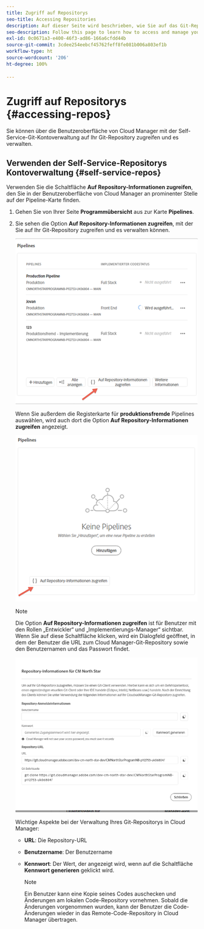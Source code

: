 ```yaml
---
title: Zugriff auf Repositorys
seo-title: Accessing Repositories
description: Auf dieser Seite wird beschrieben, wie Sie auf das Git-Repository zugreifen und es verwalten können.
seo-description: Follow this page to learn how to access and manage your Git repository.
exl-id: 0c0671a3-e400-46f3-ad86-166a6cfdd44b
source-git-commit: 3cdee254eebcf45762feff8fe081b006a803ef1b
workflow-type: ht
source-wordcount: '206'
ht-degree: 100%

---
```


# Zugriff auf Repositorys {#accessing-repos}

Sie können über die Benutzeroberfläche von Cloud Manager mit der Self-Service-Git-Kontoverwaltung auf Ihr Git-Repository zugreifen und es verwalten.

## Verwenden der Self-Service-Repositorys Kontoverwaltung {#self-service-repos}

Verwenden Sie die Schaltfläche **Auf Repository-Informationen zugreifen**, den Sie in der Benutzeroberfläche von Cloud Manager an prominenter Stelle auf der Pipeline-Karte finden.

1. Gehen Sie von Ihrer Seite **Programmübersicht** aus zur Karte **Pipelines**.

1. Sie sehen die Option **Auf Repository-Informationen zugreifen**, mit der Sie auf Ihr Git-Repository zugreifen und es verwalten können.

   ![](/help/implementing/cloud-manager/assets/repos/access-repo1.png)

   Wenn Sie außerdem die Registerkarte für **produktionsfremde** Pipelines auswählen, wird auch dort die Option **Auf Repository-Informationen zugreifen** angezeigt.

   ![](/help/implementing/cloud-manager/assets/repos/access-repo-nonprod.png)

   >[!NOTE]
   >Die Option **Auf Repository-Informationen zugreifen** ist für Benutzer mit den Rollen „Entwickler“ und „Implementierungs-Manager“ sichtbar. Wenn Sie auf diese Schaltfläche klicken, wird ein Dialogfeld geöffnet, in dem der Benutzer die URL zum Cloud Manager-Git-Repository sowie den Benutzernamen und das Passwort findet.

   ![](/help/implementing/cloud-manager/assets/repos/access-repo-create.png)

   Wichtige Aspekte bei der Verwaltung Ihres Git-Repositorys in Cloud Manager:

   * **URL**: Die Repository-URL
   * **Benutzername**: Der Benutzername
   * **Kennwort**: Der Wert, der angezeigt wird, wenn auf die Schaltfläche **Kennwort generieren** geklickt wird.


      >[!NOTE]
      >Ein Benutzer kann eine Kopie seines Codes auschecken und Änderungen am lokalen Code-Repository vornehmen. Sobald die Änderungen vorgenommen wurden, kann der Benutzer die Code-Änderungen wieder in das Remote-Code-Repository in Cloud Manager übertragen.
